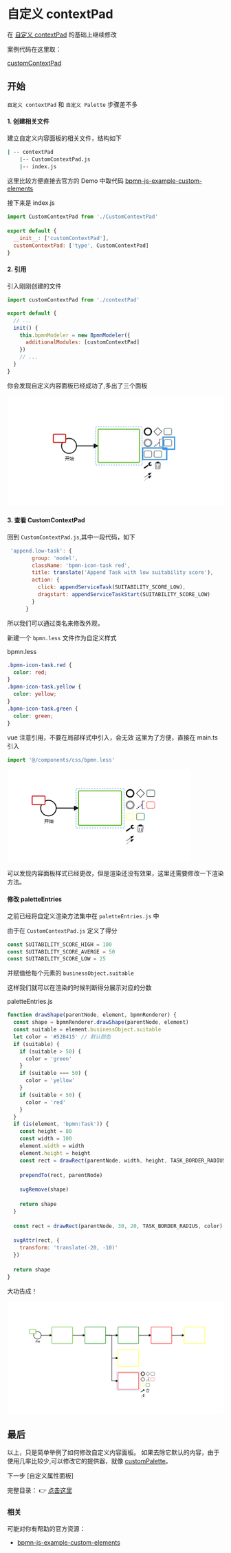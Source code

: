 # 自定义 contextPad

在 [自定义 contextPad](./customRenderer.md) 的基础上继续修改

案例代码在这里取：

[customContextPad](https://github.com/PL-FE/bpmn-doc/tree/customContextPad)

## 开始

`自定义 contextPad` 和 `自定义 Palette` 步骤差不多

#### 1. 创建相关文件

建立自定义内容面板的相关文件，结构如下

```cmd
| -- contextPad
    |-- CustomContextPad.js
    |-- index.js
```

这里比较方便直接去官方的 Demo 中取代码
[bpmn-js-example-custom-elements](https://github.com/bpmn-io/bpmn-js-example-custom-elements/blob/master/app/custom/CustomContextPad.js)

接下来是 index.js

```js
import CustomContextPad from './CustomContextPad'

export default {
  __init__: ['customContextPad'],
  customContextPad: ['type', CustomContextPad]
}
```

#### 2. 引用

引入刚刚创建的文件

```js
import customContextPad from './contextPad'
```

```js
export default {
  // ...
  init() {
    this.bpmnModeler = new BpmnModeler({
      additionalModules: [customContextPad]
    })
    // ...
  }
}
```

你会发现自定义内容面板已经成功了,多出了三个面板

![contentPad_init](./img/contentPad_init.png)

#### 3. 查看 CustomContextPad

回到 `CustomContextPad.js`,其中一段代码，如下

```js
 'append.low-task': {
        group: 'model',
        className: 'bpmn-icon-task red',
        title: translate('Append Task with low suitability score'),
        action: {
          click: appendServiceTask(SUITABILITY_SCORE_LOW),
          dragstart: appendServiceTaskStart(SUITABILITY_SCORE_LOW)
        }
      }
```

所以我们可以通过类名来修改外观，

新建一个 `bpmn.less` 文件作为自定义样式

bpmn.less

```css
.bpmn-icon-task.red {
  color: red;
}
.bpmn-icon-task.yellow {
  color: yellow;
}
.bpmn-icon-task.green {
  color: green;
}
```

vue 注意引用，不要在局部样式中引入，会无效
这里为了方便，直接在 main.ts 引入

```js
import '@/components/css/bpmn.less'
```

![customRenderer_initColor](./img/customRenderer_initColor.png)

可以发现内容面板样式已经更改，但是渲染还没有效果，这里还需要修改一下渲染方法。

#### 修改 paletteEntries

之前已经将自定义渲染方法集中在 `paletteEntries.js` 中

由于在 `CustomContextPad.js` 定义了得分

```js
const SUITABILITY_SCORE_HIGH = 100
const SUITABILITY_SCORE_AVERGE = 50
const SUITABILITY_SCORE_LOW = 25
```

并赋值给每个元素的 `businessObject.suitable`

这样我们就可以在渲染的时候判断得分展示对应的分数

paletteEntries.js

```js
function drawShape(parentNode, element, bpmnRenderer) {
  const shape = bpmnRenderer.drawShape(parentNode, element)
  const suitable = element.businessObject.suitable
  let color = '#52B415' // 默认颜色
  if (suitable) {
    if (suitable > 50) {
      color = 'green'
    }
    if (suitable === 50) {
      color = 'yellow'
    }
    if (suitable < 50) {
      color = 'red'
    }
  }
  if (is(element, 'bpmn:Task')) {
    const height = 80
    const width = 100
    element.width = width
    element.height = height
    const rect = drawRect(parentNode, width, height, TASK_BORDER_RADIUS, color)

    prependTo(rect, parentNode)

    svgRemove(shape)

    return shape
  }

  const rect = drawRect(parentNode, 30, 20, TASK_BORDER_RADIUS, color)

  svgAttr(rect, {
    transform: 'translate(-20, -10)'
  })

  return shape
}
```

大功告成！

![contentPad_ok](./img/contentPad_ok.png)

## 最后

以上，只是简单举例了如何修改自定义内容面板。
如果去除它默认的内容，由于使用几率比较少,可以修改它的提供器，就像 [customPalette](./customPalette.md)。

下一步 [自定义属性面板]

完整目录： 👉 [点击这里](../README.md)

### 相关

可能对你有帮助的官方资源：

- [bpmn-js-example-custom-elements ](https://github.com/bpmn-io/bpmn-js-example-custom-elements)
